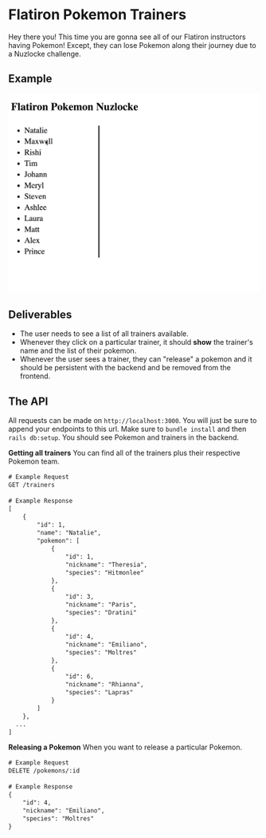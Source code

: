 # Flatiron Pokemon Trainers
Hey there you! This time you are gonna see all of our Flatiron instructors having
Pokemon! Except, they can lose Pokemon along their journey due to a Nuzlocke challenge.

## Example
![Gif example of app running by clicking on trainer and then releasing pokemon](assets/trainer_example.gif)

## Deliverables
- The user needs to see a list of all trainers available.
- Whenever they click on a particular trainer, it should **show** the trainer's name and the list of their pokemon.
- Whenever the user sees a trainer, they can "release" a pokemon and it should be persistent with the backend and be removed from the frontend.

## The API
All requests can be made on `http://localhost:3000`. You will just be
sure to append your endpoints to this url. Make sure to `bundle install`
and then `rails db:setup`. You should see Pokemon and trainers in the backend.

**Getting all trainers**
You can find all of the trainers plus their respective Pokemon team.
```
# Example Request
GET /trainers

# Example Response
[
	{
		"id": 1,
		"name": "Natalie",
		"pokemon": [
			{
				"id": 1,
				"nickname": "Theresia",
				"species": "Hitmonlee"
			},
			{
				"id": 3,
				"nickname": "Paris",
				"species": "Dratini"
			},
			{
				"id": 4,
				"nickname": "Emiliano",
				"species": "Moltres"
			},
			{
				"id": 6,
				"nickname": "Rhianna",
				"species": "Lapras"
			}
		]
	},
  ...
]
```

**Releasing a Pokemon**
When you want to release a particular Pokemon.
```
# Example Request
DELETE /pokemons/:id

# Example Response
{
	"id": 4,
	"nickname": "Emiliano",
	"species": "Moltres"
}
```
